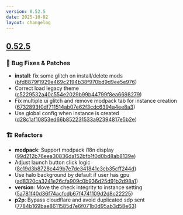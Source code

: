 ```yaml
---
version: 0.52.5
date: 2025-10-02
layout: changelog
---
```

## [0.52.5](#0.52.5)
### 🐛 Bug Fixes & Patches

- **install**: fix some glitch on install/delete mods ([bfd8879f1929e469c2194b38f970bd9d9ee5e976](https://github.com/Voxelum/x-minecraft-launcher/commit/bfd8879f1929e469c2194b38f970bd9d9ee5e976))
- Correct load legacy theme ([c5229532a40c554e2029b99b44799f8ea6698279](https://github.com/Voxelum/x-minecraft-launcher/commit/c5229532a40c554e2029b99b44799f8ea6698279))
- Fix multiple ui glitch and remove modpack tab for instance creation ([6732893f0df711514ab07e62f3cdc6394a4ee8a3](https://github.com/Voxelum/x-minecraft-launcher/commit/6732893f0df711514ab07e62f3cdc6394a4ee8a3))
- Use global config when instance is created ([d28c1af10853ed66b852231533a92394817e5b2e](https://github.com/Voxelum/x-minecraft-launcher/commit/d28c1af10853ed66b852231533a92394817e5b2e))
### 🏗️ Refactors

- **modpack**: Support modpack i18n display ([99d212b76eea30836da152bfb1f0d0bd8ab8139e](https://github.com/Voxelum/x-minecraft-launcher/commit/99d212b76eea30836da152bfb1f0d0bd8ab8139e))
- Adjust launch button click logic ([8c19d3b8728c449b7e7de341841c3cb35cff244d](https://github.com/Voxelum/x-minecraft-launcher/commit/8c19d3b8728c449b7e7de341841c3cb35cff244d))
- Use halo background by default if user has gpu ([ad8320ca3241e26cfa909c0b936d25d91b2d98a1](https://github.com/Voxelum/x-minecraft-launcher/commit/ad8320ca3241e26cfa909c0b936d25d91b2d98a1))
- **version**: Move the check integrity to instance setting ([5a781f40d36f74acfcdb67f4741109d2d8c22225](https://github.com/Voxelum/x-minecraft-launcher/commit/5a781f40d36f74acfcdb67f4741109d2d8c22225))
- **p2p**: Bypass cloudflare and avoid duplicated sdp sent ([7784b169bae8611585d7e6f071b0d95ab3d58e63](https://github.com/Voxelum/x-minecraft-launcher/commit/7784b169bae8611585d7e6f071b0d95ab3d58e63))
